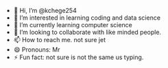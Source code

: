 - 👋 Hi, I’m @kchege254
- 👀 I’m interested in learning coding and data science
- 🌱 I’m currently learning computer science
- 💞️ I’m looking to collaborate with like minded people.
- 📫 How to reach me. not sure jet
- 😄 Pronouns:  Mr 
- ⚡ Fun fact: not sure is not the same us typing.

<!---
kchege254/kchege254 is a ✨ special ✨ repository because its `README.md` (this file) appears on your GitHub profile.
You can click the Preview link to take a look at your changes.
--->
